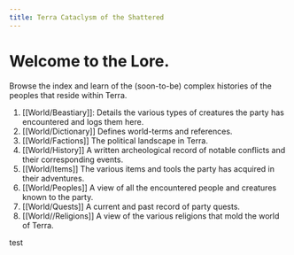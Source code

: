 ```yaml
---
title: Terra Cataclysm of the Shattered
---
```


# Welcome to the Lore.

Browse the index and learn of the (soon-to-be) complex histories of the peoples that reside within Terra.

1. [[World/Beastiary]]: Details the various types of creatures the party has encountered and logs them here.
2. [[World/Dictionary]] Defines world-terms and references.
3. [[World/Factions]] The political landscape in Terra.
4. [[World/History]] A written archeological record of notable conflicts and their corresponding events.
5. [[World/Items]] The various items and tools the party has acquired in their adventures.
6. [[World/Peoples]] A view of all the encountered people and creatures known to the party.
7. [[World/Quests]] A current and past record of party quests.
8. [[World//Religions]] A view of the various religions that mold the world of Terra.


test